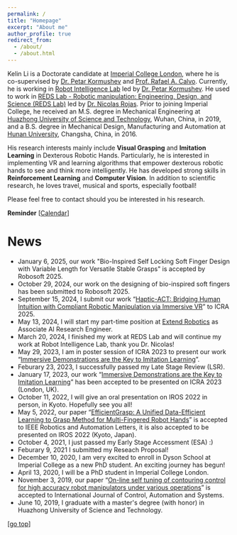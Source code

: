 ```yaml
---
permalink: /
title: "Homepage"
excerpt: "About me"
author_profile: true
redirect_from: 
  - /about/
  - /about.html
---
```


Kelin Li is a Doctorate candidate at [Imperial College London](https://www.imperial.ac.uk/), where he is co-supervised by [Dr. Petar Kormushev](https://profiles.imperial.ac.uk/p.kormushev) and [Prof. Rafael A. Calvo](https://www.imperial.ac.uk/people/r.calvo). Currently, he is working in [Robot Intelligence Lab](https://www.imperial.ac.uk/robot-intelligence/) led by [Dr. Petar Kormushev](https://profiles.imperial.ac.uk/p.kormushev). He used to work in [REDS Lab - Robotic manipulation: Engineering, Design, and Science (REDS Lab)](https://www.imperial.ac.uk/reds-lab) led by [Dr. Nicolas Rojas](https://scholar.google.com/citations?user=PvoHev4AAAAJ&hl=en&oi=ao). Prior to joining Imperial College, he received an M.S. degree in Mechanical Engineering at [Huazhong University of Science and Technology](https://www.hust.edu.cn/), Wuhan, China, in 2019, and a B.S. degree in Mechanical Design, Manufacturing and Automation at [Hunan University](https://www.hnu.edu.cn/), Changsha, China, in 2016.

His research interests mainly include **Visual Grasping** and **Imitation Learning** in Dexterous Robotic Hands. Particularly, he is interested in implementing VR and learning algorithms that empower dexterous robotic hands to see and think more intelligently. He has developed strong skills in **Reinforcement Learning** and **Computer Vision**. In addition to scientific research, he loves travel, musical and sports, especially football!

Please feel free to contact should you be interested in his research.

**Reminder** [[Calendar](http://ras.papercept.net/conferences/scripts/start.pl)] 

News
===  
* January 6, 2025, our work "Bio-Inspired Self Locking Soft Finger Design with Variable Length for Versatile Stable Grasps" is accepted by Robosoft 2025.
* October 29, 2024, our work on the designing of bio-inspired soft fingers has been submitted to Robosoft 2025.
* September 15, 2024, I submit our work “[Haptic-ACT: Bridging Human Intuition with Compliant Robotic Manipulation via Immersive VR]([https://arxiv.org/abs/2301.09157](https://arxiv.org/abs/2409.11925))” to ICRA 2025.
* May 13, 2024, I will start my part-time position at [Extend Robotics](https://www.extendrobotics.com/) as Associate AI Research Engineer.
* March 20, 2024, I finished my work at REDS Lab and will continue my work at Robot Intelligence Lab, thank you Dr. Nicolas!
* May 29, 2023, I am in poster session of ICRA 2023 to present our work “[Immersive Demonstrations are the Key to Imitation Learning](https://arxiv.org/abs/2301.09157)”.
* Feburary 23, 2023, I successfully passed my Late Stage Review (LSR).
* January 17, 2023, our work “[Immersive Demonstrations are the Key to Imitation Learning](https://arxiv.org/abs/2301.09157)” has been accepted to be presented on ICRA 2023 (London, UK).
* October 11, 2022, I will give an oral presentation on IROS 2022 in person, in Kyoto. Hopefully see you all!
* May 5, 2022, our paper “[EfficientGrasp: A Unified Data-Efficient Learning to Grasp Method for Multi-Fingered Robot Hands](https://arxiv.org/abs/2206.15159)” is accepted to IEEE Robotics and Automation Letters, it is also accepted to be presented on IROS 2022 (Kyoto, Japan).
* October 4, 2021, I just passed my Early Stage Accessment (ESA) :) 
* Feburary 9, 2021 I submitted my Reseach Proposal!
* December 10, 2020, I am very excited to enroll in Dyson School at Imperial College as a new PhD student. An exciting journey has begun!
* April 13, 2020, I will be a PhD student in Imperial College London.
* November 3, 2019, our paper “[On-line self tuning of contouring control for high accuracy robot manipulators under various operations](https://link.springer.com/article/10.1007/s12555-019-0110-9)” is accepted to International Journal of Control, Automation and Systems.
* June 10, 2019, I graduate with a master's degree (with honor) in Huazhong University of Science and Technology.


[[go top](https://colin-kelinli.github.io/)]  
